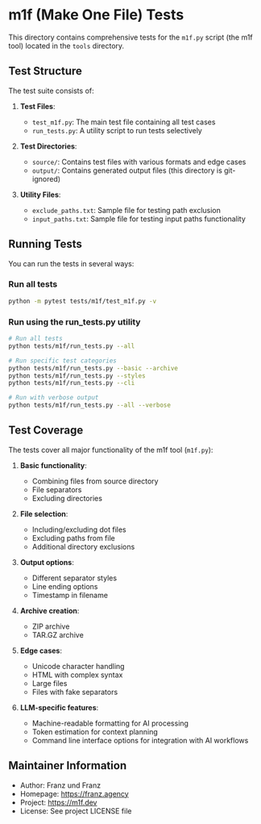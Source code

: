 # m1f (Make One File) Tests

This directory contains comprehensive tests for the `m1f.py` script
(the m1f tool) located in the `tools` directory.

## Test Structure

The test suite consists of:

1. **Test Files**:

   - `test_m1f.py`: The main test file containing all test cases
   - `run_tests.py`: A utility script to run tests selectively

2. **Test Directories**:

   - `source/`: Contains test files with various formats and edge cases
   - `output/`: Contains generated output files (this directory is git-ignored)

3. **Utility Files**:
   - `exclude_paths.txt`: Sample file for testing path exclusion
   - `input_paths.txt`: Sample file for testing input paths functionality

## Running Tests

You can run the tests in several ways:

### Run all tests

```bash
python -m pytest tests/m1f/test_m1f.py -v
```

### Run using the run_tests.py utility

```bash
# Run all tests
python tests/m1f/run_tests.py --all

# Run specific test categories
python tests/m1f/run_tests.py --basic --archive
python tests/m1f/run_tests.py --styles
python tests/m1f/run_tests.py --cli

# Run with verbose output
python tests/m1f/run_tests.py --all --verbose
```

## Test Coverage

The tests cover all major functionality of the m1f tool (`m1f.py`):

1. **Basic functionality**:

   - Combining files from source directory
   - File separators
   - Excluding directories

2. **File selection**:

   - Including/excluding dot files
   - Excluding paths from file
   - Additional directory exclusions

3. **Output options**:

   - Different separator styles
   - Line ending options
   - Timestamp in filename

4. **Archive creation**:

   - ZIP archive
   - TAR.GZ archive

5. **Edge cases**:

   - Unicode character handling
   - HTML with complex syntax
   - Large files
   - Files with fake separators

6. **LLM-specific features**:
   - Machine-readable formatting for AI processing
   - Token estimation for context planning
   - Command line interface options for integration with AI workflows

## Maintainer Information

- Author: Franz und Franz
- Homepage: https://franz.agency
- Project: https://m1f.dev
- License: See project LICENSE file 